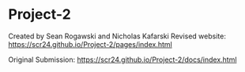 # Project-2
Created by Sean Rogawski and Nicholas Kafarski
Revised website: 
https://scr24.github.io/Project-2/pages/index.html

Original Submission: 
https://scr24.github.io/Project-2/docs/index.html
